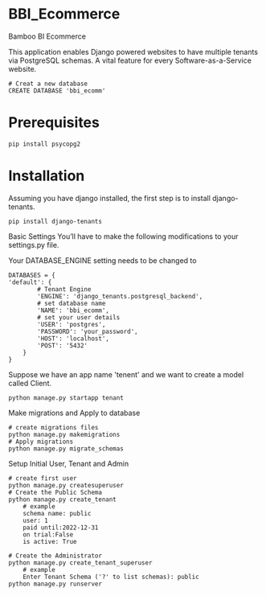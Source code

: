 # BBI_Ecommerce
Bamboo BI Ecommerce

This application enables Django powered websites to have multiple tenants via PostgreSQL schemas. A vital feature for every Software-as-a-Service website.
        
    # Creat a new database
    CREATE DATABASE 'bbi_ecomm'


# Prerequisites
    pip install psycopg2

# Installation 
Assuming you have django installed, the first step is to install django-tenants.
        
    pip install django-tenants

Basic Settings
You’ll have to make the following modifications to your settings.py file.

Your DATABASE_ENGINE setting needs to be changed to

    DATABASES = {
    'default': {
            # Tenant Engine
            'ENGINE': 'django_tenants.postgresql_backend',
            # set database name
            'NAME': 'bbi_ecomm',
            # set your user details
            'USER': 'postgres',
            'PASSWORD': 'your_password',
            'HOST': 'localhost',
            'POST': '5432'
        }
    }
Suppose we have an app name 'tenent' and we want to create a model called Client.
        
    python manage.py startapp tenant

Make migrations and Apply to database

    # create migrations files
    python manage.py makemigrations
    # Apply migrations
    python manage.py migrate_schemas

Setup Initial User, Tenant and Admin
        
    # create first user
    python manage.py createsuperuser
    # Create the Public Schema
    python manage.py create_tenant
        # example
        schema name: public
        user: 1
        paid until:2022-12-31
        on trial:False
        is active: True
        
    # Create the Administrator
    python manage.py create_tenant_superuser
        # example
        Enter Tenant Schema ('?' to list schemas): public
    python manage.py runserver